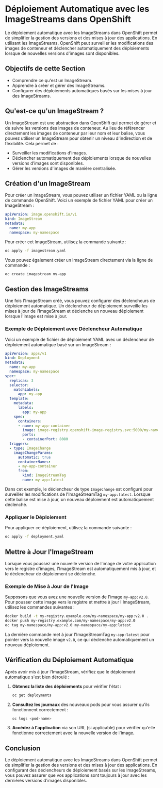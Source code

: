 # Déploiement Automatique avec les ImageStreams dans OpenShift

Le déploiement automatique avec les ImageStreams dans OpenShift permet de simplifier la gestion des versions et des mises à jour des applications. En utilisant les ImageStreams, OpenShift peut surveiller les modifications des images de conteneur et déclencher automatiquement des déploiements lorsque de nouvelles versions d'images sont disponibles.

## Objectifs de cette Section

- Comprendre ce qu'est un ImageStream.
- Apprendre à créer et gérer des ImageStreams.
- Configurer des déploiements automatiques basés sur les mises à jour des ImageStreams.

## Qu'est-ce qu'un ImageStream ?

Un ImageStream est une abstraction dans OpenShift qui permet de gérer et de suivre les versions des images de conteneur. Au lieu de référencer directement les images de conteneur par leur nom et leur balise, vous pouvez utiliser un ImageStream pour obtenir un niveau d'indirection et de flexibilité. Cela permet de :

- Surveiller les modifications d'images.
- Déclencher automatiquement des déploiements lorsque de nouvelles versions d'images sont disponibles.
- Gérer les versions d'images de manière centralisée.

## Création d'un ImageStream

Pour créer un ImageStream, vous pouvez utiliser un fichier YAML ou la ligne de commande OpenShift. Voici un exemple de fichier YAML pour créer un ImageStream :

```yaml
apiVersion: image.openshift.io/v1
kind: ImageStream
metadata:
  name: my-app
  namespace: my-namespace
```

Pour créer cet ImageStream, utilisez la commande suivante :

```bash
oc apply -f imagestream.yaml
```

Vous pouvez également créer un ImageStream directement via la ligne de commande :

```bash
oc create imagestream my-app
```

## Gestion des ImageStreams

Une fois l'ImageStream créé, vous pouvez configurer des déclencheurs de déploiement automatique. Un déclencheur de déploiement surveille les mises à jour de l'ImageStream et déclenche un nouveau déploiement lorsque l'image est mise à jour.

### Exemple de Déploiement avec Déclencheur Automatique

Voici un exemple de fichier de déploiement YAML avec un déclencheur de déploiement automatique basé sur un ImageStream :

```yaml
apiVersion: apps/v1
kind: Deployment
metadata:
  name: my-app
  namespace: my-namespace
spec:
  replicas: 3
  selector:
    matchLabels:
      app: my-app
  template:
    metadata:
      labels:
        app: my-app
    spec:
      containers:
      - name: my-app-container
        image: image-registry.openshift-image-registry.svc:5000/my-namespace/my-app:latest
        ports:
        - containerPort: 8080
  triggers:
  - type: ImageChange
    imageChangeParams:
      automatic: true
      containerNames:
      - my-app-container
      from:
        kind: ImageStreamTag
        name: my-app:latest
```

Dans cet exemple, le déclencheur de type `ImageChange` est configuré pour surveiller les modifications de l'ImageStreamTag `my-app:latest`. Lorsque cette balise est mise à jour, un nouveau déploiement est automatiquement déclenché.

### Appliquer le Déploiement

Pour appliquer ce déploiement, utilisez la commande suivante :

```bash
oc apply -f deployment.yaml
```

## Mettre à Jour l'ImageStream

Lorsque vous poussez une nouvelle version de l'image de votre application vers le registre d'images, l'ImageStream est automatiquement mis à jour, et le déclencheur de déploiement se déclenche.

### Exemple de Mise à Jour de l'Image

Supposons que vous avez une nouvelle version de l'image `my-app:v2.0`. Pour pousser cette image vers le registre et mettre à jour l'ImageStream, utilisez les commandes suivantes :

```bash
docker build -t my-registry.example.com/my-namespace/my-app:v2.0 .
docker push my-registry.example.com/my-namespace/my-app:v2.0
oc tag my-namespace/my-app:v2.0 my-namespace/my-app:latest
```

La dernière commande met à jour l'ImageStreamTag `my-app:latest` pour pointer vers la nouvelle image `v2.0`, ce qui déclenche automatiquement un nouveau déploiement.

## Vérification du Déploiement Automatique

Après avoir mis à jour l'ImageStream, vérifiez que le déploiement automatique s'est bien déroulé :

1. **Obtenez la liste des déploiements** pour vérifier l'état :

   ```bash
   oc get deployments
   ```

2. **Consultez les journaux** des nouveaux pods pour vous assurer qu'ils fonctionnent correctement :

   ```bash
   oc logs <pod-name>
   ```

3. **Accédez à l'application** via son URL (si applicable) pour vérifier qu'elle fonctionne correctement avec la nouvelle version de l'image.

## Conclusion

Le déploiement automatique avec les ImageStreams dans OpenShift permet de simplifier la gestion des versions et des mises à jour des applications. En configurant des déclencheurs de déploiement basés sur les ImageStreams, vous pouvez assurer que vos applications sont toujours à jour avec les dernières versions d'images disponibles.